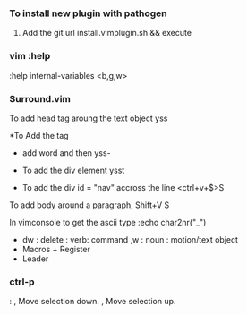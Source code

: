 

### To install new plugin with pathogen

1. Add the git url install.vimplugin.sh && execute


### vim :help

:help internal-variables <b,g,w>

### Surround.vim
To add head tag aroung the text object
yss<head>

*To Add the <html> tag
* add word and then yss-

* To add the div element ysst<div id="nav">
* To add the div id = "nav" accross the line <ctrl+v+$>S <div id="nav">


To add body around a paragraph, 
Shift+V S<body>

In vimconsole to get the ascii type
:echo char2nr("_")

* dw : delete : verb: command ,w : noun : motion/text object
* Macros + Register
* Leader

### ctrl-p

<c-p> : <ctrl-p>
<c-j>,
    Move selection down.
<c-k>,
 Move selection up.



